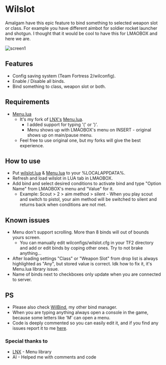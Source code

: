# Wilslot
Amalgam have this epic feature to bind something to selected weapon slot or class. For example you have different aimbot for soldier rocket launcher and shotgun. I thought that it would be cool to have this for LMAOBOX and here we are.

![screen1](https://i.imgur.com/sPvMCdz.png)
## Features
- Config saving system (Team Fortress 2/wilconfig).
- Enable / Disable all binds. 
- Bind something to class, weapon slot or both. 
## Requirements
- [Menu.lua](https://github.com/GNWilber/lmaobox-luas-public/blob/main/Menu.lua)
    - It's my fork of [LNX's](https://github.com/lnx00/) [Menu.lua](https://github.com/lnx00/Lmaobox-Lua/blob/main/src/MenuLib/Menu.lua).
        - I added support for typing '(' or ')'.
        - Menu shows up with LMAOBOX's menu on INSERT - original shows up on main/pause menu.
    - Feel free to use original one, but my forks will give the best experience.
## How to use
- Put [wilslot.lua](https://github.com/GNWilber/lmaobox-luas-public/blob/main/wilslot/wilslot.lua) & [Menu.lua](https://github.com/GNWilber/lmaobox-luas-public/blob/main/Menu.lua) to your %LOCALAPPDATA%.
- Refresh and load wilslot in LUA tab in LMAOBOX.
- Add bind and select desired conditions to activate bind and type "Option Name" from LMAOBOX's menu and "Value" for it.
    - Example: Scout > 2 > aim method > silent - When you play scout and switch to pistol, your aim method will be switched to silent and returns back when conditions are not met.
## Known issues
- Menu don't support scrolling. More than 8 binds will out of bounds yours screen.
    - You can manually edit wilconfigs/wilslot.cfg in your TF2 directory and add or edit binds by coping other ones. Try to not brake anything...
- After loading settings "Class" or "Weapon Slot" from drop list is always highlighted as "Any", but stored value is correct. Idk how to fix it, it's Menu.lua library issue.
- Name of binds next to checkboxes only update when you are connected to server.
## PS
- Please also check [WilBind](https://github.com/GNWilber/lmaobox-luas-public/blob/main/wilslot/README.md), my other bind manager.
- When you are typing anything always open a console in the game, because some letters like 'M' can open a menu.
- Code is deeply commented so you can easily edit it, and if you find any issues report it to me [here](https://github.com/GNWilber/lmaobox-luas-public/issues).
### Special thanks to
- [LNX](https://github.com/lnx00/) - Menu library
- AI - Helped me with comments and code